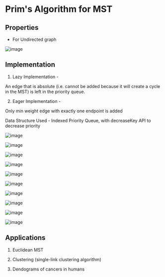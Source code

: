 # Prim's Algorithm for MST

## Properties

- For Undirected graph

![image](../../media/Prim's-Algorithm-for-MST-image1.jpg)

## Implementation

1. Lazy Implementation -

An edge that is absolute (i.e. cannot be added because it will create a cycle in the MST) is left in the priority queue.

2. Eager Implementation -

Only min weight edge with exactly one endpoint is added

Data Structure Used - Indexed Priority Queue, with decreaseKey API to decrease priority

![image](../../media/Prim's-Algorithm-for-MST-image1.jpg)

![image](../../media/Prim's-Algorithm-for-MST-image2.jpg)

![image](../../media/Prim's-Algorithm-for-MST-image3.jpg)

![image](../../media/Prim's-Algorithm-for-MST-image4.jpg)

![image](../../media/Prim's-Algorithm-for-MST-image5.jpg)

![image](../../media/Prim's-Algorithm-for-MST-image6.jpg)

![image](../../media/Prim's-Algorithm-for-MST-image7.jpg)

![image](../../media/Prim's-Algorithm-for-MST-image8.jpg)

![image](../../media/Prim's-Algorithm-for-MST-image9.jpg)

![image](../../media/Prim's-Algorithm-for-MST-image10.jpg)

## Applications

1. Euclidean MST

2. Clustering (single-link clustering algorithm)

3. Dendograms of cancers in humans
